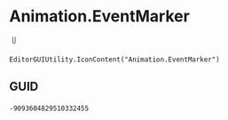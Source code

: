 # Animation.EventMarker
![](/img/Animation.EventMarker.png)

``` CSharp
EditorGUIUtility.IconContent("Animation.EventMarker")
```
## GUID
```
-9093604829510332455
```
